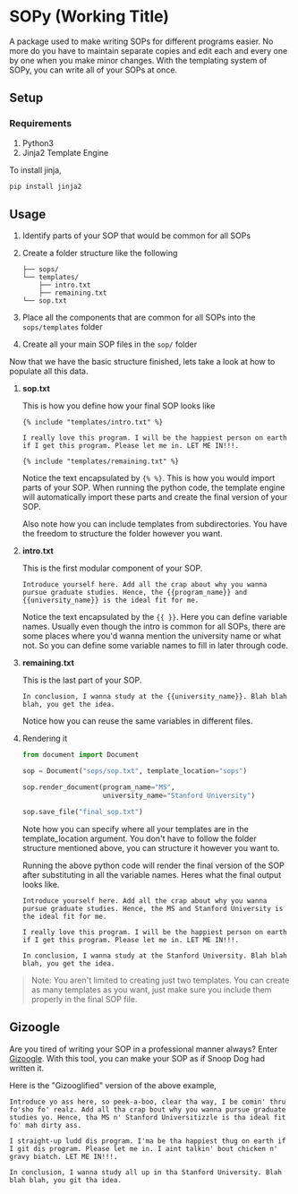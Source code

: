 # SOPy (Working Title)

A package used to make writing SOPs for different programs easier. No more do you have to maintain separate copies and edit each and every one by one when you make minor changes. With the templating system of SOPy, you can write all of your SOPs at once.


## Setup

### Requirements

1. Python3
2. Jinja2 Template Engine

To install jinja,

``` bash
pip install jinja2
```

## Usage

1. Identify parts of your SOP that would be common for all SOPs
2. Create a folder structure like the following

    ```text
    ├── sops/
    └── templates/
        ├── intro.txt
        ├── remaining.txt
    └── sop.txt
    ```

3. Place all the components that are common for all SOPs into the `sops/templates` folder
4. Create all your main SOP files in the `sop/` folder

Now that we have the basic structure finished, lets take a look at how to populate all this data.

1. **sop.txt**

    This is how you define how your final SOP looks like

    ```text
    {% include "templates/intro.txt" %}

    I really love this program. I will be the happiest person on earth if I get this program. Please let me in. LET ME IN!!!.

    {% include "templates/remaining.txt" %}
    ```

    Notice the text encapsulated by `{% %}`. This is how you would import parts of your SOP. When running the python code, the template engine will automatically import these parts and create the final version of your SOP.

    Also note how you can include templates from subdirectories. You have the freedom to structure the folder however you want.

2. **intro.txt**

    This is the first modular component of your SOP.

    ```text
    Introduce yourself here. Add all the crap about why you wanna pursue graduate studies. Hence, the {{program_name}} and {{university_name}} is the ideal fit for me.
    ```

    Notice the text encapsulated by the `{{ }}`. Here you can define variable names. Usually even though the intro is common for all SOPs, there are some places where you'd wanna mention the university name or what not. So you can define some variable names to fill in later through code.

3. **remaining.txt**

    This is the last part of your SOP.

    ```text
    In conclusion, I wanna study at the {{university_name}}. Blah blah blah, you get the idea.
    ```

    Notice how you can reuse the same variables in different files.

4. Rendering it

    ```python
    from document import Document

    sop = Document("sops/sop.txt", template_location="sops")

    sop.render_document(program_name="MS",
                        university_name="Stanford University")

    sop.save_file("final_sop.txt")
    ```
    
    Note how you can specify where all your templates are in the template_location argument. You don't have to follow the folder structure mentioned above, you can structure it however you want to.

    Running the above python code will render the final version of the SOP after substituting in all the variable names. Heres what the final output looks like.

    ```text
    Introduce yourself here. Add all the crap about why you wanna pursue graduate studies. Hence, the MS and Stanford University is the ideal fit for me.

    I really love this program. I will be the happiest person on earth if I get this program. Please let me in. LET ME IN!!!.

    In conclusion, I wanna study at the Stanford University. Blah blah blah, you get the idea.
    ```

> Note: You aren't limited to creating just two templates. You can create as many templates as you want, just make sure you include them properly in the final SOP file.

## Gizoogle

Are you tired of writing your SOP in a professional manner always? Enter [Gizoogle](http://www.gizoogle.net/). With this tool, you can make your SOP as if Snoop Dog had written it.

Here is the "Gizooglified" version of the above example,

```text
Introduce yo ass here, so peek-a-boo, clear tha way, I be comin' thru fo'sho fo' realz. Add all tha crap bout why you wanna pursue graduate studies yo. Hence, tha MS n' Stanford Universitizzle is tha ideal fit fo' mah dirty ass.

I straight-up ludd dis program. I'ma be tha happiest thug on earth if I git dis program. Please let me in. I aint talkin' bout chicken n' gravy biatch. LET ME IN!!!.

In conclusion, I wanna study all up in tha Stanford University. Blah blah blah, you git tha idea.
```
